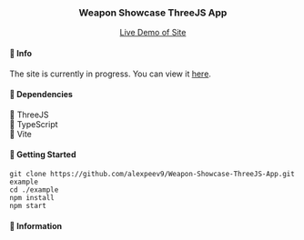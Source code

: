 <p align="center">
  <h3 align="center"> Weapon Showcase ThreeJS App</h3>
  <p align="center">
    <a  href="https://weapon-showcase.vercel.app/"> Live Demo of Site</a>
  </p>
</p>

<h4>📕 Info</h4>
The site is currently in progress. You can view it <a  href="https://weapon-showcase.vercel.app/">here</a>.

<h4>📕 Dependencies</h4>
📌 ThreeJS<br>
📌 TypeScript<br>
📌 Vite<br>

<h4>📕 Getting Started</h4>

```shell
git clone https://github.com/alexpeev9/Weapon-Showcase-ThreeJS-App.git example
cd ./example
npm install
npm start
```

<h4>📕 Information</h4>

